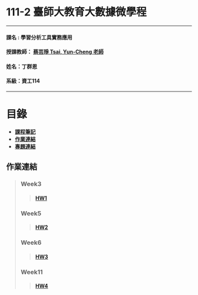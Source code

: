 # 111-2 臺師大教育大數據微學程
***
 #### 課名 : 學習分析工具實務應用
 #### 授課教師： [蔡芸琤 Tsai, Yun-Cheng 老師](https://github.com/pecu?tab=repositories)
 #### 姓名：丁群恩
 #### 系級：資工114
***
# 目錄  

+ [**課程筆記**]()
+ [**作業連結**](https://github.com/brian098091/LAT-Repo/blob/main/README.md#%E4%BD%9C%E6%A5%AD%E9%80%A3%E7%B5%90)
+ [**專題連結**]()



## 作業連結
> ### Week3
>> #### [**HW1**](https://github.com/brian098091/LAT-Repo/blob/main/HW1/hw1.ipynb)
> ### Week5
>> #### [**HW2**](https://github.com/brian098091/LAT-Repo/blob/main/HW2/HW2.ipynb)
> ### Week6
>> #### [**HW3**](https://github.com/brian098091/LAT-Repo/blob/main/HW3/hw3.ipynb)
> ### Week11
>> #### [**HW4**](https://github.com/brian098091/Azure/tree/main/TextSentimentBot)
